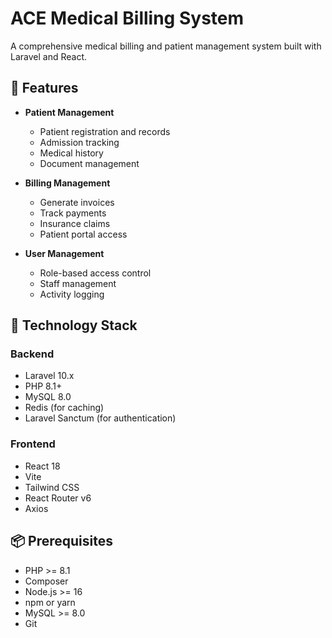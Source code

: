 # ACE Medical Billing System

A comprehensive medical billing and patient management system built with Laravel and React.

## 🏥 Features

- **Patient Management**
  - Patient registration and records
  - Admission tracking
  - Medical history
  - Document management

- **Billing Management**
  - Generate invoices
  - Track payments
  - Insurance claims
  - Patient portal access

- **User Management**
  - Role-based access control
  - Staff management
  - Activity logging

## 🚀 Technology Stack

### Backend
- Laravel 10.x
- PHP 8.1+
- MySQL 8.0
- Redis (for caching)
- Laravel Sanctum (for authentication)

### Frontend
- React 18
- Vite
- Tailwind CSS
- React Router v6
- Axios

## 📦 Prerequisites

- PHP >= 8.1
- Composer
- Node.js >= 16
- npm or yarn
- MySQL >= 8.0
- Git
